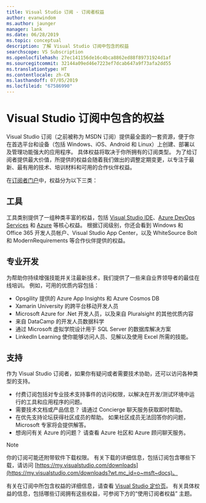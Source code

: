 ```yaml
---
title: Visual Studio 订阅 - 订阅者权益
author: evanwindom
ms.author: jaunger
manager: lank
ms.date: 06/28/2019
ms.topic: conceptual
description: 了解 Visual Studio 订阅中包含的权益
searchscope: VS Subscription
ms.openlocfilehash: 27ec141156de16c4bca8862ed88f89731924d1af
ms.sourcegitcommit: 32144a09ed46e7223ef7dcab647a9f73afa2dd55
ms.translationtype: HT
ms.contentlocale: zh-CN
ms.lasthandoff: 07/05/2019
ms.locfileid: "67586990"
---
```

# <a name="benefits-included-in-your-visual-studio-subscription"></a>Visual Studio 订阅中包含的权益

Visual Studio 订阅（之前被称为 MSDN 订阅）提供最全面的一套资源，便于你在首选平台和设备（包括 Windows、iOS、Android 和 Linux）上创建、部署以及管理功能强大的应用程序。  具体权益将取决于你所拥有的订阅类型。  为了给订阅者提供最大价值，所提供的权益会随着我们做出的调整定期变更，以专注于最新、最有用的技术、培训材料和可用的合作伙伴权益。

在[订阅者门户](https://my.visualstudio.com/benefits?wt.mc_id=o~msft~docs:)中，权益分为以下三类：

## <a name="tools"></a>工具
工具类别提供了一组种类丰富的权益，包括 [Visual Studio IDE](vs-ide-benefit.md)、[Azure DevOps Services](vs-azure-devops.md) 和 [Azure](vs-azure.md) 等核心权益。  根据订阅级别，你还会看到 Windows 和 Office 365 开发人员帐户、Visual Studio App Center，以及 WhiteSource Bolt 和 ModernRequirements 等合作伙伴提供的权益。

## <a name="professional-development"></a>专业开发
为帮助你持续增强技能并关注最新技术，我们提供了一些来自业界领导者的最佳在线培训。 例如，可用的优质内容包括：
- Opsgility 提供的 Azure App Insights 和 Azure Cosmos DB
- Xamarin University 的跨平台移动开发人员
- Microsoft Azure for .Net 开发人员，以及来自 Pluralsight 的其他优质内容
- 来自 DataCamp 的开发人员数据科学
- 通过 Microsoft 虚拟学院设计用于 SQL Server 的数据库解决方案
- LinkedIn Learning 使你能够访问人员、见解以及使用 Excel 所需的技能。

## <a name="support"></a>支持
作为 Visual Studio 订阅者，如果你有疑问或者需要技术协助，还可以访问各种类型的支持。
- 付费订阅包括对专业技术支持事件的访问权限，以解决在开发/测试环境中运行的工具和应用程序的问题。
- 需要技术文档或产品信息？  请通过 Concierge 聊天服务获取即时帮助。
- 在优先支持论坛获得社区成员的帮助。  如果社区成员无法回答你的问题，Microsoft 专家将会提供解答。
- 想询问有关 Azure 的问题？  请查看 Azure 社区和 Azure 顾问聊天服务。

> [!NOTE]
> 你的订阅可能还附带软件下载权限。  有关下载的详细信息，包括订阅包含哪些下载，请访问 [https://my.visualstudio.com/downloads](https://my.visualstudio.com/downloads?wt.mc_id=o~msft~docs)。

有关在订阅中所包含权益的详细信息，请查看 [Visual Studio 定价页](https://visualstudio.microsoft.com/vs/pricing/)。  有关具体权益的信息，包括哪些订阅拥有这些权益，可参阅下方的“使用订阅者权益”  主题。
